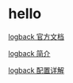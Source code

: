 # hello

[logback 官方文档](http://logback.qos.ch/documentation.html)

[logback 简介](https://www.cnblogs.com/scChen/p/14529805.html)

[logback 配置详解](https://www.cnblogs.com/scChen/p/14529963.html)